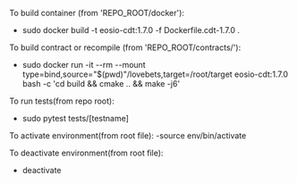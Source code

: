 To build container (from 'REPO_ROOT/docker'):

 - sudo docker build -t eosio-cdt:1.7.0 -f Dockerfile.cdt-1.7.0 .

To build contract or recompile (from 'REPO_ROOT/contracts/'):

 - sudo docker run -it --rm --mount type=bind,source="$(pwd)"/lovebets,target=/root/target eosio-cdt:1.7.0 bash -c 'cd build && cmake .. && make -j6'


 To run tests(from repo root):
 - sudo pytest tests/[testname]


 To activate environment(from root file):
 -source env/bin/activate


 To deactivate environment(from root file):
 - deactivate